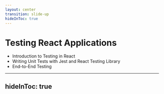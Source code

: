 ```yaml
---
layout: center
transition: slide-up
hideInToc: true
---
```


# Testing React Applications

<div mt-2 />

- Introduction to Testing in React
- Writing Unit Tests with Jest and React Testing Library
- End-to-End Testing

---
hideInToc: true
---
